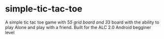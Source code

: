 # simple-tic-tac-toe
A simple tic tac toe game with 5*5 grid board and 3*3 board with the ability to play Alone and play with a friend. Built for the  ALC 2.0 Android begginer level 
